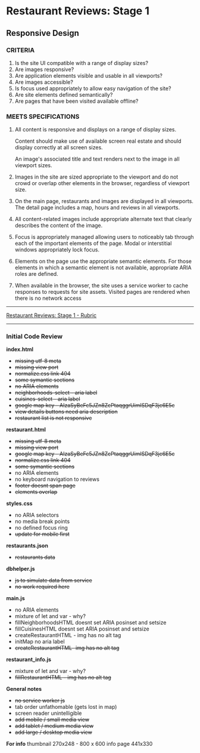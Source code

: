 # Restaurant Reviews: Stage 1

## Responsive Design

### CRITERIA

1. Is the site UI compatible with a range of display sizes?
2. Are images responsive?
3. Are application elements visible and usable in all viewports?
4. Are images accessible?
5. Is focus used appropriately to allow easy navigation of the site?
6. Are site elements defined semantically?
7. Are pages that have been visited available offline?

### MEETS SPECIFICATIONS

1. All content is responsive and displays on a range of display sizes.

    Content should make use of available screen real estate and should display correctly at all screen sizes.

    An image's associated title and text renders next to the image in all viewport sizes.

2. Images in the site are sized appropriate to the viewport and do not crowd or overlap other elements in the browser, regardless of viewport size.

3. On the main page, restaurants and images are displayed in all viewports. The detail page includes a map, hours and reviews in all viewports.

4. All content-related images include appropriate alternate text that clearly describes the content of the image.

5. Focus is appropriately managed allowing users to noticeably tab through each of the important elements of the page. Modal or interstitial windows appropriately lock focus.

6. Elements on the page use the appropriate semantic elements. For those elements in which a semantic element is not available, appropriate ARIA roles are defined.

7. When available in the browser, the site uses a service worker to cache responses to requests for site assets. Visited pages are rendered when there is no network access

---

[Restaurant Reviews: Stage 1 - Rubric](https://review.udacity.com/#!/rubrics/1090/view)

---

### Initial Code Review

**index.html**

* ~~missing utf-8 meta~~
* ~~missing view port~~
* ~~normalize.css link 404~~
* ~~some symantic sections~~
* ~~no ARIA elements~~
* ~~neighborhoods-select - aria label~~
* ~~cuisines-select - aria label~~
* ~~google map key - AIzaSyBeFc5JZn8ZcPtaqggrUimISDqF3jc6E5c~~
* ~~view details buttons need aria description~~
* ~~restaurant list is not responsive~~

**restaurant.html**

* ~~missing utf-8 meta~~ 
* ~~missing view port~~
* ~~google map key - AIzaSyBeFc5JZn8ZcPtaqggrUimISDqF3jc6E5c~~
* ~~normalize.css link 404~~    
* ~~some symantic sections~~
* no ARIA elements
* no keyboard navigation to reviews
* ~~footer doesnt span page~~
* ~~elements overlap~~

 
**styles.css**

* no ARIA selectors 
* no media break points
* no defined focus ring
* ~~update for mobile first~~


**restaurants.json**

* ~~restaurants data~~

**dbhelper.js**

* ~~js to simulate data from service~~
* ~~no work required here~~

**main.js**

* no ARIA elements
* mixture of let and var - why?
* fillNeighborhoodsHTML doesnt set ARIA posinset and setsize
* fillCuisinesHTML doesnt set ARIA posinset and setsize
* createRestaurantHTML - img has no alt tag
* initMap no aria label
* ~~createRestaurantHTML- img has no alt tag~~


**restaurant_info.js**

* mixture of let and var - why?
* ~~fillRestaurantHTML - img has no alt tag~~

**General notes**

* ~~no service worker js~~
* tab order unfathomable (gets lost in map)
* screen reader unintelligible
* ~~add mobile / small media view~~
* ~~add tablet / medium media view~~
* ~~add large / desktop media view~~

**For info**
thumbnail 270x248 - 800 x 600
info page 441x330

